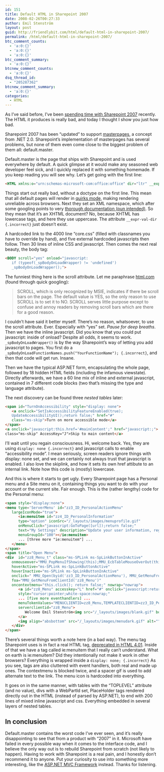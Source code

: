 ```yaml
---
id: 151
title: Default HTML in Sharepoint 2007
date: 2008-02-26T00:27:33
author: Emil Stenström
layout: post
guid: http://friendlybit.com/html/default-html-in-sharepoint-2007/
permalink: /html/default-html-in-sharepoint-2007/
btc_comment_counts:
  - 'a:0:{}'
  - 'a:0:{}'
  - 'a:0:{}'
btc_comment_summary:
  - 'a:0:{}'
btcnew_comment_counts:
  - 'a:0:{}'
dsq_thread_id:
  - "205287362"
btcnew_comment_summary:
  - 'a:0:{}'
categories:
  - HTML
---
```

As I&#8217;ve said before, I&#8217;ve been [spending time with Sharepoint 2007](/css/sharepoint-2007-from-an-interface-developers-view/) recently. The HTML it produces is really bad, and today I thought I show you just how bad.

Sharepoint 2007 has been &#8220;updated&#8221; to support [masterpages](http://msdn2.microsoft.com/en-us/library/wtxbf3hh.aspx), a concept from .NET 2.0. Sharepoint&#8217;s implementation of masterpages has several problems, but none of them even come close to the biggest problem of them all: default.master.

Default.master is the page that ships with Sharepoint and is used everywhere by default. A quick glimpse at it would make any seasoned web developer feel sick, and I quickly replaced it with something homemade. If you keep reading you will see why. Let&#8217;s get going with the first line:

```html {.incorrect}
<HTML xmlns:o="urn:schemas-microsoft-com:office:office" dir="ltr" __expr-val-dir="ltr">
```

Things start out really bad, without a doctype on the first line. This mean that all default pages will render in [quirks mode](http://en.wikipedia.org/wiki/Quirks_mode), making rendering unreliable across browsers. Next they set an XML namespace, which after some googling points to very [thorough documentation (pun intended)](http://msdn2.microsoft.com/en-us/library/ms875215(EXCHG.65).aspx). So they mean that it&#8217;s an XHTML document? No, because XHTML has lowercase tags, and here they use uppercase. The attribute `__expr-val-dir {.incorrect}` just doesn&#8217;t exist.

A hardcoded link to the 4000 line &#8220;core.css&#8221; (filled with classnames you have to override by hand), and five external hardcoded javascripts then follow. Then 30 lines of inline CSS and javascript. Then comes the next real beauty, the body tag:

```html {.incorrect}
<BODY scroll="yes" onload="javascript:
   if (typeof(_spBodyOnLoadWrapper) != 'undefined')
   _spBodyOnLoadWrapper();">
```

The funniest thing here is the scroll attribute. Let me paraphrase [html.com](http://html.com/attributes/body-scroll/) (found through quick googling):

> SCROLL, which is only recognized by MSIE, indicates if there be scroll bars on the page. The default value is YES, so the only reason to use SCROLL is to set it to NO. SCROLL serves little purpose except to confuse and annoy readers by removing scroll bars which are there for a good reason.

I couldn&#8217;t have said it better myself. There&#8217;s no reason, whatsoever, to use the scroll attribute. Ever. Especially with &#8220;yes&#8221; set. _Pause for deep breaths_. Then we have the inline javascript. Did you know that you could put javascript: inside of onload? Despite all odds, it seems to work. `_spBodyOnLoadWrapper()` is by the way Sharepoint&#8217;s way of letting you add javascript to pages. You first do a `_spBodyOnLoadFunctionNames.push("YourFunctionName"); {.incorrect}`, and then that code will get run. Insane.

Then we have the typical ASP.NET form, encapsulating the whole page, followed by 18 hidden HTML fields (including the infamous viewstate). Directly afterwards, we have a 60 line mix of inline and external javascript, contained in 7 different code blocks (two that&#8217;s missing the type and language attribute).

The next discovery can be found three _nested tables_ later:

```html {.incorrect}
<span id="TurnOnAccessibility" style="display: none">
   <a onclick="SetIsAccessibilityFeatureEnabled(true);
   UpdateAccessibilityUI();return false;" href="#"
   class="ms-skip">Turn on more accessible mode</a>
</span>
<a onclick="javascript:this.href='#mainContent';" href="javascript:;">
class="ms-skip" AccessKey="J">Skip to main content</a>
```

I&#8217;ll wait until you regain consciousness. Hi, welcome back. Yes, they are using `display: none {.incorrect}` and javascript calls to enable &#8220;accessibility mode&#8221;. I mean seriously, screen readers ignore things with display: none set, and we can certainly not always trust that javascript is enabled. I also love the skiplink, and how it sets its own href attibute to an internal link. Note how this code is (mostly) lowercase.

And this is where it starts to get ugly. Every Sharepoint page has a Personal menu and a Site menu on it, containing things you want to do with your account or the current site. Fair enough. This is the (rather lengthy) code for the Personal menu:

```html {.incorrect}
<span style="display:none">
<menu type='ServerMenu' id="zz3_ID_PersonalActionMenu"
   largeIconMode="true">
      <ie:menuitem id="zz4_ID_PersonalInformation"
      type="option" iconSrc="/_layouts/images/menuprofile.gif"
      onMenuClick="javascript:GoToPage([url]);return false;"
      text="My Settings" description="Update your user information, regional settings, and alerts."
      menuGroupId="100"></ie:menuitem>
      ... [three more "ie:menuitem"] ...
   </menu>
</span>
<span title="Open Menu">
<div  id="zz8_Menu_t" class="ms-SPLink ms-SpLinkButtonInActive"
   onmouseover="MMU_PopMenuIfShowing(this);MMU_EcbTableMouseOverOut(this, true)"
   hoverActive="ms-SPLink ms-SpLinkButtonActive"
   hoverInactive="ms-SPLink ms-SpLinkButtonInActive"
   onclick=" MMU_Open(byid('zz3_ID_PersonalActionMenu'), MMU_GetMenuFromClientId('zz8_Menu'),event,false, null, 0);"
   foa="MMU_GetMenuFromClientId('zz8_Menu')"
   oncontextmenu="this.click(); return false;" nowrap="nowrap">
      <a id="zz8_Menu" accesskey="L" href="#" onclick="javascript:return false;"
      style="cursor:pointer;white-space:nowrap;"
      ... [five more eventhandlers] ...
      menuTokenValues="MENUCLIENTID=zz8_Menu,TEMPLATECLIENTID=zz3_ID_PersonalActionMenu"
      serverclientid="zz8_Menu">
         Welcome Emil Stenström<img src="/_layouts/images/blank.gif" border="0" alt="Use SHIFT+ENTER to open the menu (new window)."/>
      </a>
      <img align="absbottom" src="/_layouts/images/menudark.gif" alt="" />
   </div>
</span>
```

There&#8217;s several things worth a note here (in a bad way). The menu tag Sharepoint uses is in fact a real HTML tag, [deprecated in HTML 4.01](http://www.w3.org/TR/html401/struct/lists.html#h-10.4). Inside of that we have a tag called ie:menuitem that I really can&#8217;t understand. What on earth is ie:menuitem? Did they intentionally not make it work in other browsers? Everything is wrapped inside a `display: none; {.incorrect}` As you see, tags are also cluttered with event handlers, both real and made up ones. The contextmenu is blocked twice, and a spacer gif is used to add alternate text to the link. The menu icon is hardcoded into everything.

It goes on in the same manner, with tables with the &#8220;TOPLEVEL&#8221; attribute (and no value), divs with a WebPartId set, PlaceHolder tags rendered directly out in the HTML (instead of parsed by ASP.NET), to end with 200 lines of mixed inline javascript and css. Everything embedded in several layers of nested tables.

## In conclusion

Default.master contains the worst code I&#8217;ve ever seen, and it&#8217;s really disappointing to see that from a product with &#8220;2007&#8221; in it. Microsoft have failed in every possible way when it comes to the interface code, and I believe the only way out is to rebuild Sharepoint from scratch (not likely to happen). Having to work with Sharepoint is a real pain, and I honestly don&#8217;t recommend it to anyone. Put your curiosity to use into something more interesting, like the [ASP.NET MVC Framework](http://weblogs.asp.net/scottgu/archive/2007/10/14/asp-net-mvc-framework.aspx) instead. Thanks for listening.
